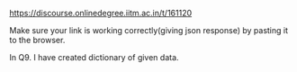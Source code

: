 https://discourse.onlinedegree.iitm.ac.in/t/161120

Make sure your link is working correctly(giving json response) by pasting it to the browser.</p>
<p>In Q9. I have created dictionary of given data.